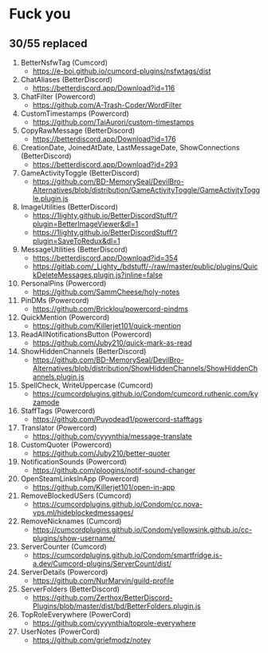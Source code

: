 # Fuck you

## 30/55 replaced

1. BetterNsfwTag (Cumcord)
   - <https://e-boi.github.io/cumcord-plugins/nsfwtags/dist>
2. ChatAliases (BetterDiscord)
   - <https://betterdiscord.app/Download?id=116>
3. ChatFilter (Powercord)
   - <https://github.com/A-Trash-Coder/WordFilter>
4. CustomTimestamps (Powercord)
   - <https://github.com/TaiAurori/custom-timestamps>
5. CopyRawMessage (BetterDiscord)
   - <https://betterdiscord.app/Download?id=176>
6. CreationDate, JoinedAtDate, LastMessageDate, ShowConnections (BetterDiscord)
   - <https://betterdiscord.app/Download?id=293>
7. GameActivityToggle (BetterDiscord)
   - <https://github.com/BD-MemorySeal/DevilBro-Alternatives/blob/distribution/GameActivityToggle/GameActivityToggle.plugin.js>
8. ImageUtilities (BetterDiscord)
   - <https://1lighty.github.io/BetterDiscordStuff/?plugin=BetterImageViewer&dl=1>
   - <https://1lighty.github.io/BetterDiscordStuff/?plugin=SaveToRedux&dl=1>
9. MessageUtilities (BetterDiscord)
    - <https://betterdiscord.app/Download?id=354>
    - <https://gitlab.com/_Lighty_/bdstuff/-/raw/master/public/plugins/QuickDeleteMessages.plugin.js?inline=false>
10. PersonalPins (Powercord)
    - <https://github.com/SammCheese/holy-notes>
11. PinDMs (Powercord)
    - <https://github.com/Bricklou/powercord-pindms>
12. QuickMention (Powercord)
    - <https://github.com/Killerjet101/quick-mention>
13. ReadAllNotificationsButton (Powercord)
    - <https://github.com/Juby210/quick-mark-as-read>
14. ShowHiddenChannels (BetterDiscord)
    - <https://github.com/BD-MemorySeal/DevilBro-Alternatives/blob/distribution/ShowHiddenChannels/ShowHiddenChannels.plugin.js>
15. SpellCheck, WriteUppercase (Cumcord)
    - <https://cumcordplugins.github.io/Condom/cumcord.ruthenic.com/kyzamode>
16. StaffTags (Powercord)
    - <https://github.com/Puyodead1/powercord-stafftags>
17. Translator (Powercord)
    - <https://github.com/cyyynthia/message-translate>
18. CustomQuoter (Powercord)
    - <https://github.com/Juby210/better-quoter>
19. NotificationSounds (Powercord)
    - <https://github.com/ploogins/notif-sound-changer>
20. OpenSteamLinksInApp (Powercord)
    - <https://github.com/Killerjet101/open-in-app>
21. RemoveBlockedUSers (Cumcord)
    - <https://cumcordplugins.github.io/Condom/cc.nova-vps.ml/hideblockedmessages/>
22. RemoveNicknames (Cumcord)
    - <https://cumcordplugins.github.io/Condom/yellowsink.github.io/cc-plugins/show-username/>
23. ServerCounter (Cumcord)
    - <https://cumcordplugins.github.io/Condom/smartfridge.is-a.dev/Cumcord-plugins/ServerCount/dist/>
24. ServerDetails (Powercord)
    - <https://github.com/NurMarvin/guild-profile>
25. ServerFolders (BetterDiscord)
    - <https://github.com/Zerthox/BetterDiscord-Plugins/blob/master/dist/bd/BetterFolders.plugin.js>
26. TopRoleEverywhere (PowerCord)
    - <https://github.com/cyyynthia/toprole-everywhere>
27. UserNotes (PowerCord)
    - <https://github.com/griefmodz/notey>
